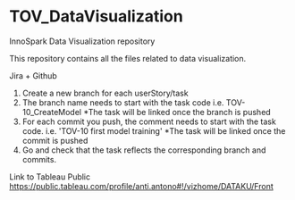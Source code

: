 # TOV_DataVisualization
InnoSpark Data Visualization repository

This repository contains all the files related to data visualization. 

Jira + Github 
1) Create a new branch for each userStory/task 
2) The branch name needs to start with the task code i.e. TOV-10_CreateModel *The task will be linked once the branch is pushed
3) For each commit you push, the comment needs to start with the task code. i.e. 'TOV-10 first model training' *The task will be linked once the commit is pushed
4) Go and check that the task reflects the corresponding branch and commits. 

Link to Tableau Public
https://public.tableau.com/profile/anti.antono#!/vizhome/DATAKU/Front
